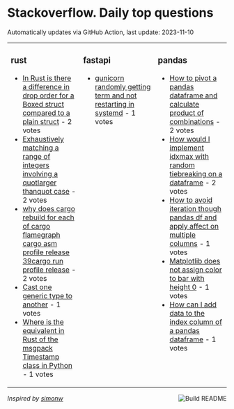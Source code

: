 # Stackoverflow. Daily top questions 

Automatically updates via GitHub Action, last update: <!-- date starts -->2023-11-10<!-- date ends -->


<table><tr><td valign="top" width="33%">

### rust
<!-- rust starts -->
* [In Rust is there a difference in drop order for a Boxed struct compared to a plain struct](https://stackoverflow.com/questions/77459294/in-rust-is-there-a-difference-in-drop-order-for-a-boxed-struct-compared-to-a-p) - 2 votes
* [Exhaustively matching a range of integers involving a quotlarger thanquot case](https://stackoverflow.com/questions/77456313/exhaustively-matching-a-range-of-integers-involving-a-larger-than-case) - 2 votes
* [why does cargo rebuild for each of cargo flamegraph cargo asm profile release 39cargo run profile release](https://stackoverflow.com/questions/77462240/why-does-cargo-rebuild-for-each-of-cargo-flamegraph-cargo-asm-profile-rele) - 2 votes
* [Cast one generic type to another](https://stackoverflow.com/questions/77459731/cast-one-generic-type-to-another) - 1 votes
* [Where is the equivalent in Rust of the msgpack Timestamp class in Python](https://stackoverflow.com/questions/77460719/where-is-the-equivalent-in-rust-of-the-msgpack-timestamp-class-in-python) - 1 votes
<!-- rust ends -->
</td><td valign="top" width="34%">


### fastapi
<!-- fastapi starts -->
* [gunicorn randomly getting term and not restarting in systemd](https://stackoverflow.com/questions/77450678/gunicorn-randomly-getting-term-and-not-restarting-in-systemd) - 1 votes
<!-- fastapi ends -->
</td><td valign="top" width="34%">


### pandas
<!-- pandas starts -->
* [How to pivot a pandas dataframe and calculate product of combinations](https://stackoverflow.com/questions/77459646/how-to-pivot-a-pandas-dataframe-and-calculate-product-of-combinations) - 2 votes
* [How would I implement idxmax with random tiebreaking on a dataframe](https://stackoverflow.com/questions/77455334/how-would-i-implement-idxmax-with-random-tiebreaking-on-a-dataframe) - 2 votes
* [How to avoid iteration though pandas df and apply affect on multiple columns](https://stackoverflow.com/questions/77452086/how-to-avoid-iteration-though-pandas-df-and-apply-affect-on-multiple-columns) - 1 votes
* [Matplotlib does not assign color to bar with height 0](https://stackoverflow.com/questions/77457800/matplotlib-does-not-assign-color-to-bar-with-height-0) - 1 votes
* [How can I add data to the index column of a pandas dataframe](https://stackoverflow.com/questions/77455688/how-can-i-add-data-to-the-index-column-of-a-pandas-dataframe) - 1 votes
<!-- pandas ends -->
</td></tr></table>

<a href="https://github.com/hp0404/hp0404/actions"><img src="https://github.com/hp0404/hp0404/workflows/Build%20README/badge.svg" align="right" alt="Build README"></a> <p>*Inspired by  [simonw](https://github.com/simonw/simonw)*</p>
